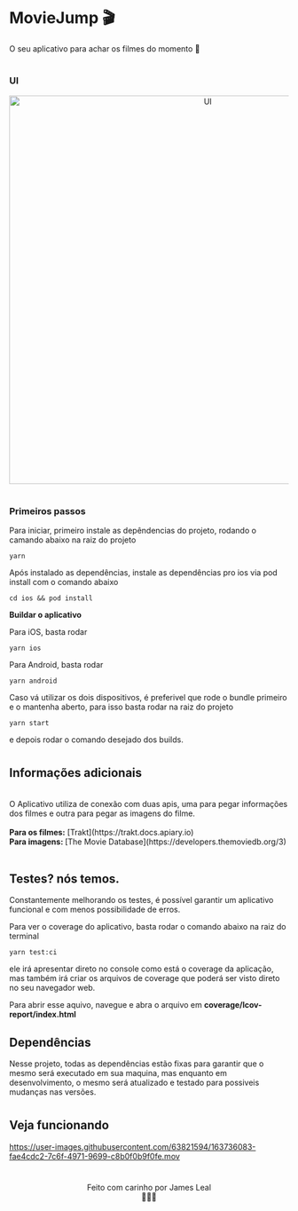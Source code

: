 # MovieJump 🎬

O seu aplicativo para achar os filmes do momento 🍿

#

### <b>UI</b>

<p align='center'>
<img src="https://raw.githubusercontent.com/jamesjlv/moviejump/master/src/assets/MovieJump.png" alt="UI" width="700"/>
</p>

#

### <b>Primeiros passos</b>

Para iniciar, primeiro instale as depêndencias do projeto, rodando o camando abaixo na raiz do projeto

```
yarn
```

Após instalado as dependências, instale as dependências pro ios via pod install com o comando abaixo

```
cd ios && pod install
```

<b>Buildar o aplicativo</b>

Para iOS, basta rodar

```
yarn ios
```

Para Android, basta rodar

```
yarn android
```

Caso vá utilizar os dois dispositivos, é preferivel que rode o bundle primeiro e o mantenha aberto, para isso basta rodar na raiz do projeto

```
yarn start
```

e depois rodar o comando desejado dos builds.

#

## <b> Informações adicionais </b>

</br>
O Aplicativo utiliza de conexão com duas apis, uma para pegar informações dos filmes e outra para pegar as imagens do filme.
</br></br>
<b>Para os filmes:</b> [Trakt](https://trakt.docs.apiary.io)
</br>
<b>Para imagens: </b>[The Movie Database](https://developers.themoviedb.org/3)

</br>
</br>

## Testes? nós temos.

Constantemente melhorando os testes, é possível garantir um aplicativo funcional e com menos possibilidade de erros.

Para ver o coverage do aplicativo, basta rodar o comando abaixo na raiz do terminal

```
yarn test:ci
```

ele irá apresentar direto no console como está o coverage da aplicação, mas também irá criar os arquivos de coverage que poderá ser visto direto no seu navegador web.

Para abrir esse aquivo, navegue e abra o arquivo em <b> coverage/lcov-report/index.html</b>

## Dependências

Nesse projeto, todas as dependências estão fixas para garantir que o mesmo será executado em sua maquina, mas enquanto em desenvolvimento, o mesmo será atualizado e testado para possiveis mudanças nas versões.

#

## Veja funcionando

https://user-images.githubusercontent.com/63821594/163736083-fae4cdc2-7c6f-4971-9699-c8b0f0b9f0fe.mov

#

<p align='center'>Feito com carinho por James Leal </br> 🚀🚀🚀</p>
